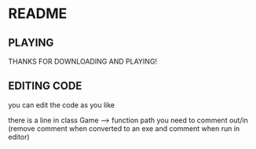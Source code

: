 # README

## PLAYING

THANKS FOR DOWNLOADING AND PLAYING!

## EDITING CODE

you can edit the code as you like

there is a line in class Game --> function path you need to comment out/in (remove comment when converted to an exe and comment when run in editor)

